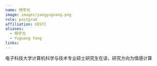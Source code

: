 ```yaml
---
name: 杨宇光
image: images/yangyuguang.png
role: postgrad
affiliation: UESTC
aliases:
  - 杨宇光
  - Yuguang Yang
links:
---
```


电子科技大学计算机科学与技术专业硕士研究生在读，研究方向为情感计算
